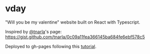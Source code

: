 # vday

"Will you be my valentine" website built on React with Typescript.

Inspired by [@tnarla](https://github.com/tnarla)'s page: https://gist.github.com/tnarla/0c09a11fea366145ba684fe6ebf578c5

Deployed to gh-pages following this [tutorial](https://github.com/gitname/react-gh-pages?tab=readme-ov-file).
